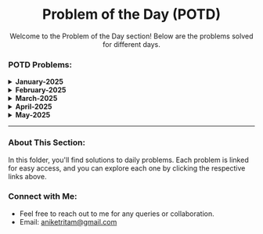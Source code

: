 <h1 align="center">Problem of the Day (POTD)</h1>

<p align="center">Welcome to the Problem of the Day section! Below are the problems solved for different days.</p>

<h3 align="left">POTD Problems:</h3>
<details>
  <summary><strong>January-2025</strong></summary>

  - **[Problem: 2568(28/01/25)](https://github.com/Aashwin11/Data_Structure_and_Algorithm/blob/main/Problem-of-the-Day-POTD/problems/Problem-2658.txt)**
  - **[Problem: 684(29/01/25)](https://github.com/Aashwin11/Data_Structure_and_Algorithm/blob/main/Problem-of-the-Day-POTD/problems/Problem-684.txt)**
  - **[Problem: 2483(30/01/25)](https://github.com/Aashwin11/Data_Structure_and_Algorithm/blob/main/Problem-of-the-Day-POTD/problems/Problem-2493.txt)**
  - **[Problem: 827(31/01/25)](https://github.com/Aashwin11/Data_Structure_and_Algorithm/blob/main/Problem-of-the-Day-POTD/problems/Problem-827.txt)**
</details>

<details>
  <summary><strong>February-2025</strong></summary>

  - **[Problem: 3151(01/02/25)](https://github.com/Aashwin11/Data_Structure_and_Algorithm/blob/main/Problem-of-the-Day-POTD/problems/Problem-3151.txt)**
  - **[Problem: 1752(02/02/25)](https://github.com/Aashwin11/Data_Structure_and_Algorithm/blob/main/Problem-of-the-Day-POTD/problems/Problem-1752.txt)**
  - **[Problem: 3105(03/02/25)](https://github.com/Aashwin11/Data_Structure_and_Algorithm/blob/main/Problem-of-the-Day-POTD/problems/Problem-3105.txt)**
  - **[Problem: 1800(04/02/25)](https://github.com/Aashwin11/Data_Structure_and_Algorithm/blob/main/Problem-of-the-Day-POTD/problems/Problem-1800.txt)**
  - **[Problem: 1790(05/02/25)](https://github.com/Aashwin11/Data_Structure_and_Algorithm/blob/main/Problem-of-the-Day-POTD/problems/Problem-1790.txt)**
  - **[Problem: 1726(06/02/25)](https://github.com/Aashwin11/Data_Structure_and_Algorithm/blob/main/Problem-of-the-Day-POTD/problems/Problem-1726.txt)**
  - **[Problem: 3190(07/02/25)](https://github.com/Aashwin11/Data_Structure_and_Algorithm/blob/main/Problem-of-the-Day-POTD/problems/Problem-3190.txt)**
  - **[Problem: 2349(08/02/25)](https://github.com/Aashwin11/Data_Structure_and_Algorithm/blob/main/Problem-of-the-Day-POTD/problems/Problem-2349.txt)**
  - **[Problem: 2364(09/02/25)](https://github.com/Aashwin11/Data_Structure_and_Algorithm/blob/main/Problem-of-the-Day-POTD/problems/Problem-2349.txt)**
  - **[Problem: 3174(10/02/25)](https://github.com/Aashwin11/Data_Structure_and_Algorithm/blob/main/Problem-of-the-Day-POTD/problems/Problem-3174.txt)**
  - **[Problem: 1910(11/02/25)](https://github.com/Aashwin11/Data_Structure_and_Algorithm/blob/main/Problem-of-the-Day-POTD/problems/Problem-1910.txt)**
  - **[Problem: 2342(12/02/25)](https://github.com/Aashwin11/Data_Structure_and_Algorithm/blob/main/Problem-of-the-Day-POTD/problems/Problem-2343.txt)**
  - **[Problem: 3066(14/02/25)](https://github.com/Aashwin11/Data_Structure_and_Algorithm/blob/main/Problem-of-the-Day-POTD/problems/Problem-3066.txt)**
  - **[Problem: 2698(15/02/25)](https://github.com/Aashwin11/Data_Structure_and_Algorithm/blob/main/Problem-of-the-Day-POTD/problems/Problem-2698.txt)**
  - **[Problem: 1718(16/02/25)](https://github.com/Aashwin11/Data_Structure_and_Algorithm/blob/main/Problem-of-the-Day-POTD/problems/Problem-1718.txt)**
  - **[Problem: 1079(17/02/25)](https://github.com/Aashwin11/Data_Structure_and_Algorithm/blob/main/Problem-of-the-Day-POTD/problems/Problem-1079.txt)**
  - **[Problem: 2375(18/02/25)](https://github.com/Aashwin11/Data_Structure_and_Algorithm/blob/main/Problem-of-the-Day-POTD/problems/Problem-2375.txt)**
  - **[Problem: 1980(20/02/25)](https://github.com/Aashwin11/Data_Structure_and_Algorithm/blob/main/Problem-of-the-Day-POTD/problems/Problem-1980.txt)**
  - **[Problem: 1291(21/02/25)](https://github.com/Aashwin11/Data_Structure_and_Algorithm/blob/main/Problem-of-the-Day-POTD/problems/Problem-1261.txt)**
  - **[Problem: 1028(22/02/25)](https://github.com/Aashwin11/Data_Structure_and_Algorithm/blob/main/Problem-of-the-Day-POTD/problems/Problem-1028.txt)**
  - **[Problem: 889(23/02/25)](https://github.com/Aashwin11/Data_Structure_and_Algorithm/blob/main/Problem-of-the-Day-POTD/problems/Problem-889.txt)**
  - **[Problem: 2467(24/02/25)](https://github.com/Aashwin11/Data_Structure_and_Algorithm/blob/main/Problem-of-the-Day-POTD/problems/Problem-2467.txt)**
  - **[Problem: 1524(25/02/25)](https://github.com/Aashwin11/Data_Structure_and_Algorithm/blob/main/Problem-of-the-Day-POTD/problems/Problem-1524.txt)**
  - **[Problem: 1749(26/02/25)](https://github.com/Aashwin11/Data_Structure_and_Algorithm/blob/main/Problem-of-the-Day-POTD/problems/Problem-1749.txt)**
  - **[Problem: 873(27/02/25)](https://github.com/Aashwin11/Data_Structure_and_Algorithm/blob/main/Problem-of-the-Day-POTD/problems/Problem-873.txt)**
  - **[Problem: 1092(28/02/25)](https://github.com/Aashwin11/Data_Structure_and_Algorithm/blob/main/Problem-of-the-Day-POTD/problems/Problem-1092.txt)**
</details>

<details>
  <summary><strong>March-2025</strong></summary>

  - **[Problem: 2460(01/03/25)](https://github.com/Aashwin11/Data_Structure_and_Algorithm/blob/main/Problem-of-the-Day-POTD/problems/Problem-2460.txt)**
  - **[Problem: 2570(02/03/25)](https://github.com/Aashwin11/Data_Structure_and_Algorithm/blob/main/Problem-of-the-Day-POTD/problems/Problem-2570.txt)**
  - **[Problem: 2161(03/03/25)](https://github.com/Aashwin11/Data_Structure_and_Algorithm/blob/main/Problem-of-the-Day-POTD/problems/Problem-2161.txt)**
  - **[Problem: 1780(04/03/25)](https://github.com/Aashwin11/Data_Structure_and_Algorithm/blob/main/Problem-of-the-Day-POTD/problems/Problem-1780.txt)**
  - **[Problem: 2579(05/03/25)](https://github.com/Aashwin11/Data_Structure_and_Algorithm/blob/main/Problem-of-the-Day-POTD/problems/Problem-2579.txt)**
  - **[Problem: 2965(06/03/25)](https://github.com/Aashwin11/Data_Structure_and_Algorithm/blob/main/Problem-of-the-Day-POTD/problems/Problem-2965.txt)**
  - **[Problem: 2523(07/03/25)](https://github.com/Aashwin11/Data_Structure_and_Algorithm/blob/main/Problem-of-the-Day-POTD/problems/Problem-2523.txt)**
  - **[Problem: 2379(08/03/25)](https://github.com/Aashwin11/Data_Structure_and_Algorithm/blob/main/Problem-of-the-Day-POTD/problems/Problem-2379.txt)**
  - **[Problem: 3208(09/03/25)](https://github.com/Aashwin11/Data_Structure_and_Algorithm/blob/main/Problem-of-the-Day-POTD/problems/Problem-3208.txt)**
  - **[Problem: 3306(10/03/25)](https://github.com/Aashwin11/Data_Structure_and_Algorithm/blob/main/Problem-of-the-Day-POTD/problems/Problem-3306.txt)**
  - **[Problem: 1358(11/03/25)](https://github.com/Aashwin11/Data_Structure_and_Algorithm/blob/main/Problem-of-the-Day-POTD/problems/Problem-1358.txt)**
  - **[Problem: 3356(12/03/25)](https://github.com/Aashwin11/Data_Structure_and_Algorithm/blob/main/Problem-of-the-Day-POTD/problems/Problem-3356.txt)**
  - **[Problem: 2226(14/03/25)](https://github.com/Aashwin11/Data_Structure_and_Algorithm/blob/main/Problem-of-the-Day-POTD/problems/Problem-2226.txt)**
  - **[Problem: 2560(15/03/25)](https://github.com/Aashwin11/Data_Structure_and_Algorithm/blob/main/Problem-of-the-Day-POTD/problems/Problem-2560.txt)**
  - **[Problem: 2594(16/03/25)](https://github.com/Aashwin11/Data_Structure_and_Algorithm/blob/main/Problem-of-the-Day-POTD/problems/Problem-2594.txt)**
  - **[Problem: 2206(17/03/25)](https://github.com/Aashwin11/Data_Structure_and_Algorithm/blob/main/Problem-of-the-Day-POTD/problems/Problem-2206.txt)**
  - **[Problem: 2401(18/03/25)](https://github.com/Aashwin11/Data_Structure_and_Algorithm/blob/main/Problem-of-the-Day-POTD/problems/Problem-2401.txt)**
  - **[Problem: 3919(19/03/25)](https://github.com/Aashwin11/Data_Structure_and_Algorithm/blob/main/Problem-of-the-Day-POTD/problems/Problem-3919.txt)**
  - **[Problem: 3108(20/03/25)](https://github.com/Aashwin11/Data_Structure_and_Algorithm/blob/main/Problem-of-the-Day-POTD/problems/Problem-3108.txt)**
  - **[Problem: 2685(22/03/25)](https://github.com/Aashwin11/Data_Structure_and_Algorithm/blob/main/Problem-of-the-Day-POTD/problems/Problem-2685.txt)**
  - **[Problem: 1976(23/03/25)](https://github.com/Aashwin11/Data_Structure_and_Algorithm/blob/main/Problem-of-the-Day-POTD/problems/Problem-1976.txt)**
  - **[Problem: 3169(24/03/25)](https://github.com/Aashwin11/Data_Structure_and_Algorithm/blob/main/Problem-of-the-Day-POTD/problems/Problem-3169.txt)**
  - **[Problem: 3394(25/03/25)](https://github.com/Aashwin11/Data_Structure_and_Algorithm/blob/main/Problem-of-the-Day-POTD/problems/Problem-3394.txt)**
  - **[Problem: 2033(26/03/25)](https://github.com/Aashwin11/Data_Structure_and_Algorithm/blob/main/Problem-of-the-Day-POTD/problems/Problem-2033.txt)**
  - **[Problem: 2780(27/03/25)](https://github.com/Aashwin11/Data_Structure_and_Algorithm/blob/main/Problem-of-the-Day-POTD/problems/Problem-2780.txt)**
  - **[Problem: 2503(28/03/25)](https://github.com/Aashwin11/Data_Structure_and_Algorithm/blob/main/Problem-of-the-Day-POTD/problems/Problem-2503.txt)**
  - **[Problem: 2818(29/03/25)](https://github.com/Aashwin11/Data_Structure_and_Algorithm/blob/main/Problem-of-the-Day-POTD/problems/Problem-2818.txt)**
  - **[Problem: 2551(31/03/25)](https://github.com/Aashwin11/Data_Structure_and_Algorithm/blob/main/Problem-of-the-Day-POTD/problems/Problem-2551.txt)**
</details>



 


<details>
  <summary><strong>April-2025</strong></summary>

  - **[Problem: 2140(01/04/25)](https://github.com/Aashwin11/Data_Structure_and_Algorithm/blob/main/Problem-of-the-Day-POTD/problems/Problem-2140.txt)**
  - **[Problem: 2873(02/04/25)](https://github.com/Aashwin11/Data_Structure_and_Algorithm/blob/main/Problem-of-the-Day-POTD/problems/Problem-2873.txt)**
  - **[Problem: 1123(04/04/25)](https://github.com/Aashwin11/Data_Structure_and_Algorithm/blob/main/Problem-of-the-Day-POTD/problems/Problem-1123.txt)**
  - **[Problem: 1863(05/04/25)](https://github.com/Aashwin11/Data_Structure_and_Algorithm/blob/main/Problem-of-the-Day-POTD/problems/Problem-1863.txt)**
  - **[Problem: 368(06/04/25)](https://github.com/Aashwin11/Data_Structure_and_Algorithm/blob/main/Problem-of-the-Day-POTD/problems/Problem-368.txt)**
  - **[Problem: 3396(08/04/25)](https://github.com/Aashwin11/Data_Structure_and_Algorithm/blob/main/Problem-of-the-Day-POTD/problems/Problem-3396.txt)**
  - **[Problem: 3375(09/04/25)](https://github.com/Aashwin11/Data_Structure_and_Algorithm/blob/main/Problem-of-the-Day-POTD/problems/Problem-3375.txt)**
  - **[Problem: 2999 - Count the Number of Powerful Integers (09/04/25)](https://github.com/Aashwin11/Data_Structure_and_Algorithm/blob/main/Problem-of-the-Day-POTD/problems/Problem-2999.txt)**
  - **[Problem: 2843 - Count Symmetric Integers(11/04/25)](https://github.com/Aashwin11/Data_Structure_and_Algorithm/blob/main/Problem-of-the-Day-POTD/problems/Problem-2843.txt)**
  - **[Problem: 3272 - Find the Count of Good Integers(12/04/25)](https://github.com/Aashwin11/Data_Structure_and_Algorithm/blob/main/Problem-of-the-Day-POTD/problems/Problem-3272.txt)**
  - **[Problem: 1922 - Count Good Numbers(13/04/25)](https://github.com/Aashwin11/Data_Structure_and_Algorithm/blob/main/Problem-of-the-Day-POTD/problems/Problem-1922.txt)**
  - **[Problem: 1534 - Count Good Triplets(14/04/25)](https://github.com/Aashwin11/Data_Structure_and_Algorithm/blob/main/Problem-of-the-Day-POTD/problems/Problem-1534.txt)**
  - **[Problem: 2179 -Count Good Triplets in an Array (15/04/25)](https://github.com/Aashwin11/Data_Structure_and_Algorithm/blob/main/Problem-of-the-Day-POTD/problems/Problem-2179.txt)**
  - **[Problem: 2176 -Count Equal and Divisible Pairs in an Array (17/04/25)](https://github.com/Aashwin11/Data_Structure_and_Algorithm/blob/main/Problem-of-the-Day-POTD/problems/Problem-2176.txt)**
  - **[Problem: 2563 -Count the Number of Fair Pairs (19/04/25)](https://github.com/Aashwin11/Data_Structure_and_Algorithm/blob/main/Problem-of-the-Day-POTD/problems/Problem-2563.txt)**
  - **[Problem: 2563 -Count the Number of Fair Pairs (19/04/25)](https://github.com/Aashwin11/Data_Structure_and_Algorithm/blob/main/Problem-of-the-Day-POTD/problems/Problem-2563.txt)**
  - **[Problem: 781 - Rabbits in Forest(20/04/25)](https://github.com/Aashwin11/Data_Structure_and_Algorithm/blob/main/Problem-of-the-Day-POTD/problems/Problem-781.txt)**
  - **[Problem: 2145 - Count the Hidden Sequences (21/04/25)](https://github.com/Aashwin11/Data_Structure_and_Algorithm/blob/main/Problem-of-the-Day-POTD/problems/Problem-2145.txt)**
  - **[Problem: 2338 - Count the Number of Ideal Arrays (22/04/25)](https://github.com/Aashwin11/Data_Structure_and_Algorithm/blob/main/Problem-of-the-Day-POTD/problems/Problem-2338.txt)**
  - **[Problem: 1399 - Count Largest Group (23/04/25)](https://github.com/Aashwin11/Data_Structure_and_Algorithm/blob/main/Problem-of-the-Day-POTD/problems/Problem-1399.txt)**
  - **[Problem: 2799 - Count Complete Subarrays in an Array(24/04/25)](https://github.com/Aashwin11/Data_Structure_and_Algorithm/blob/main/Problem-of-the-Day-POTD/problems/Problem-2799.txt)**
  - **[Problem: 2444 - Count Subarrays With Fixed Bounds(26/04/25)](https://github.com/Aashwin11/Data_Structure_and_Algorithm/blob/main/Problem-of-the-Day-POTD/problems/Problem-2444.txt)**
  - **[Problem: 3392 - Count Subarrays of Length Three With a Condition(27/04/25)](https://github.com/Aashwin11/Data_Structure_and_Algorithm/blob/main/Problem-of-the-Day-POTD/problems/Problem-3392.txt)**
  - **[Problem: 2302 - Count Subarrays With Score Less Than K(28/04/25)](https://github.com/Aashwin11/Data_Structure_and_Algorithm/blob/main/Problem-of-the-Day-POTD/problems/Problem-2302.txt)**
  - **[Problem: 2962 - Count Subarrays Where Max Element Appears at Least K Times(29/04/25)](https://github.com/Aashwin11/Data_Structure_and_Algorithm/blob/main/Problem-of-the-Day-POTD/problems/Problem-2962.txt)**
  - **[Problem: 1295 - (30/04/25)](https://github.com/Aashwin11/Data_Structure_and_Algorithm/blob/main/Problem-of-the-Day-POTD/problems/Problem-1295.txt)**



</details>

<details>
  <summary><strong>May-2025</strong></summary>

  - **[Problem: 2071(01/05/25)](https://github.com/Aashwin11/Data_Structure_and_Algorithm/blob/main/Problem-of-the-Day-POTD/problems/Problem-2071.txt)**
  - **[Problem: 838 - Push Dominoes(02/04/25)](https://github.com/Aashwin11/Data_Structure_and_Algorithm/blob/main/Problem-of-the-Day-POTD/problems/Problem-838.txt)**
  - **[Problem: 1007 - Minimum Domino Rotations For Equal Row(03/05/25)](https://github.com/Aashwin11/Data_Structure_and_Algorithm/blob/main/Problem-of-the-Day-POTD/problems/Problem-1007.txt)**
  - **[Problem: 1920 - Build Array from Permutation(06/05/25)](https://github.com/Aashwin11/Data_Structure_and_Algorithm/blob/main/Problem-of-the-Day-POTD/problems/Problem-1920.txt)**
  - **[Problem: 3342 - Find Minimum Time to Reach Last Room II(08/05/25)](https://github.com/Aashwin11/Data_Structure_and_Algorithm/blob/main/Problem-of-the-Day-POTD/problems/Problem-3342.txt)**
  - **[Problem: 3342 - Count Number of Balanced Permutations(09/05/25)](https://github.com/Aashwin11/Data_Structure_and_Algorithm/blob/main/Problem-of-the-Day-POTD/problems/Problem-3343.txt)**
  - **[Problem: 1550 - Three Consecutive Odds(11/05/25)](https://github.com/Aashwin11/Data_Structure_and_Algorithm/blob/main/Problem-of-the-Day-POTD/problems/Problem-1550.txt)**
  - **[Problem: 2094 - Finding 3-Digit Even Numbers(12/05/25)](https://github.com/Aashwin11/Data_Structure_and_Algorithm/blob/main/Problem-of-the-Day-POTD/problems/Problem-2094.txt)**
  - **[Problem: 3335 -⭐Total Characters in String After Transformations I(13/05/25)](https://github.com/Aashwin11/Data_Structure_and_Algorithm/blob/main/Problem-of-the-Day-POTD/problems/Problem-3335.txt)**
  - **[Problem: 2900 -Longest Unequal Adjacent Groups Subsequence I(15/05/25)](https://github.com/Aashwin11/Data_Structure_and_Algorithm/blob/main/Problem-of-the-Day-POTD/problems/Problem-2900.txt)**


</details>



---



### About This Section:

In this folder, you'll find solutions to daily problems. Each problem is linked for easy access, and you can explore each one by clicking the respective links above.

### Connect with Me:
- Feel free to reach out to me for any queries or collaboration.
- Email: [aniketritam@gmail.com](mailto:aniketritam@gmail.com)
